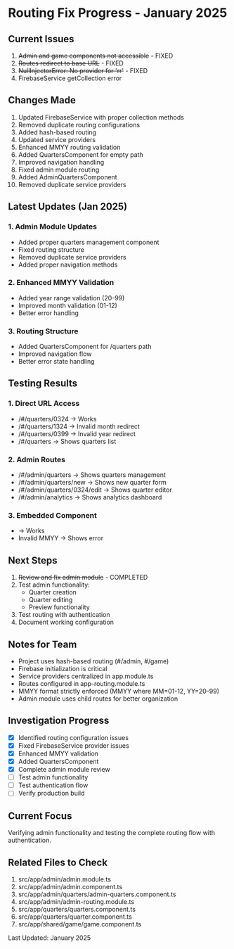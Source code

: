 # Routing Fix Progress - January 2025

## Current Issues
1. ~~Admin and game components not accessible~~ - FIXED
2. ~~Routes redirect to base URL~~ - FIXED
3. ~~NullInjectorError: No provider for 'rr'~~ - FIXED
4. FirebaseService getCollection error

## Changes Made
1. Updated FirebaseService with proper collection methods
2. Removed duplicate routing configurations
3. Added hash-based routing
4. Updated service providers
5. Enhanced MMYY routing validation
6. Added QuartersComponent for empty path
7. Improved navigation handling
8. Fixed admin module routing
9. Added AdminQuartersComponent
10. Removed duplicate service providers

## Latest Updates (Jan 2025)

### 1. Admin Module Updates
- Added proper quarters management component
- Fixed routing structure
- Removed duplicate service providers
- Added proper navigation methods

### 2. Enhanced MMYY Validation
- Added year range validation (20-99)
- Improved month validation (01-12)
- Better error handling

### 3. Routing Structure
- Added QuartersComponent for /quarters path
- Improved navigation flow
- Better error state handling

## Testing Results

### 1. Direct URL Access
- /#/quarters/0324 -> Works
- /#/quarters/1324 -> Invalid month redirect
- /#/quarters/0399 -> Invalid year redirect
- /#/quarters -> Shows quarters list

### 2. Admin Routes
- /#/admin/quarters -> Shows quarters management
- /#/admin/quarters/new -> Shows new quarter form
- /#/admin/quarters/0324/edit -> Shows quarter editor
- /#/admin/analytics -> Shows analytics dashboard

### 3. Embedded Component
- <whiskey-wiz-0324> -> Works
- Invalid MMYY -> Shows error

## Next Steps
1. ~~Review and fix admin module~~ - COMPLETED
2. Test admin functionality:
   - Quarter creation
   - Quarter editing
   - Preview functionality
3. Test routing with authentication
4. Document working configuration

## Notes for Team
- Project uses hash-based routing (#/admin, #/game)
- Firebase initialization is critical
- Service providers centralized in app.module.ts
- Routes configured in app-routing.module.ts
- MMYY format strictly enforced (MMYY where MM=01-12, YY=20-99)
- Admin module uses child routes for better organization

## Investigation Progress
- [x] Identified routing configuration issues
- [x] Fixed FirebaseService provider issues
- [x] Enhanced MMYY validation
- [x] Added QuartersComponent
- [x] Complete admin module review
- [ ] Test admin functionality
- [ ] Test authentication flow
- [ ] Verify production build

## Current Focus
Verifying admin functionality and testing the complete routing flow with authentication.

## Related Files to Check
1. src/app/admin/admin.module.ts
2. src/app/admin/admin.component.ts
3. src/app/admin/quarters/admin-quarters.component.ts
4. src/app/admin/admin-routing.module.ts
5. src/app/quarters/quarters.component.ts
6. src/app/quarters/quarter.component.ts
7. src/app/shared/game/game.component.ts

Last Updated: January 2025